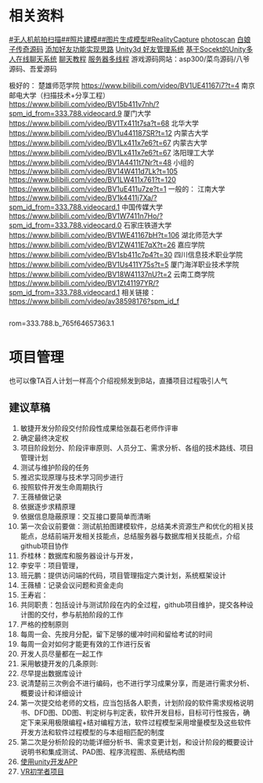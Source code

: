 # 相关资料
[#无人机航拍扫描##照片建模##图片生成模型#RealityCapture](https://www.bilibili.com/video/BV1iE411d7KS?p=5)
[photoscan](https://www.bilibili.com/video/BV1Hb411T7kx?from=search&seid=8110196431783461720)
[白娘子传奇源码](http://www.asp300.net/SoftView/30/SoftView_68666.html)
[添加好友功能实现思路](https://blog.csdn.net/maylorChao/article/details/21520915)
[Unity3d 好友管理系统](https://blog.csdn.net/u013108312/article/details/88912097)
[基于Socekt的Unity多人在线聊天系统](https://blog.csdn.net/u012325397/article/details/52134893)
[聊天教程](https://blog.csdn.net/SKY453589103/article/details/51353266?utm_medium=distribute.pc_relevant.none-task-blog-BlogCommendFromBaidu-4&depth_1-utm_source=distribute.pc_relevant.none-task-blog-BlogCommendFromBaidu-4)
[服务器多线程](https://blog.csdn.net/SKY453589103/article/details/51351995?utm_medium=distribute.pc_relevant.none-task-blog-OPENSEARCH-4&depth_1-utm_source=distribute.pc_relevant.none-task-blog-OPENSEARCH-4)
游戏源码网站：asp300/菜鸟源码/八爷源码、吾爱源码

极好的：
楚雄师范学院 https://www.bilibili.com/video/BV1UE41167i7?t=4
南京邮电大学（扫描技术+分享工程）https://www.bilibili.com/video/BV15b411v7nh/?spm_id_from=333.788.videocard.9
厦门大学 https://www.bilibili.com/video/BV1Tx411t7sa?t=68
北华大学 https://www.bilibili.com/video/BV1u441187SR?t=12
内蒙古大学 https://www.bilibili.com/video/BV1Lx411x7e6?t=67
内蒙古大学 https://www.bilibili.com/video/BV1Lx411x7e6?t=67
洛阳理工大学 https://www.bilibili.com/video/BV1A4411t7Nr?t=48
小组的 https://www.bilibili.com/video/BV14W411d7Lk?t=105
https://www.bilibili.com/video/BV1LW411x761?t=120
https://www.bilibili.com/video/BV1uE411u7ze?t=1
一般的：
江南大学 https://www.bilibili.com/video/BV1k4411j7Xa/?spm_id_from=333.788.videocard.1
中国传媒大学 https://www.bilibili.com/video/BV1W7411n7Ho/?spm_id_from=333.788.videocard.0
石家庄铁道大学 https://www.bilibili.com/video/BV1WE41167bH?t=106
湖北师范大学 https://www.bilibili.com/video/BV1ZW411E7qX?t=26
嘉应学院 https://www.bilibili.com/video/BV1sb411c7p4?t=30
四川信息技术职业学院 https://www.bilibili.com/video/BV1Us411Y75s?t=5
厦门海洋职业技术学院 https://www.bilibili.com/video/BV18W41137nU?t=2
云南工商学院 https://www.bilibili.com/video/BV1Zt41197YR/?spm_id_from=333.788.videocard.1
相关链接：https://www.bilibili.com/video/av38598176?spm_id_f
```
```
rom=333.788.b_765f64657363.1

# 项目管理
也可以像TA百人计划一样高个介绍视频发到B站，直播项目过程吸引人气
## 建议草稿
1. 敏捷开发分阶段交付阶段性成果给张磊石老师作评审
2. 确定最终决定权
3. 项目阶段划分、阶段评审原则、人员分工、需求分析、各组的技术路线、项目管理计划
4. 测试与维护阶段的任务
5. 推迟实现原理与技术学习同步进行
6. 按照软件开发生命周期执行
7. 王薇植做记录
8. 依据逐步求精原理
9. 依据信息隐蔽原理：交互接口要简单而清晰
10. 第一次会议前要做：测试航拍图建模软件，总结美术资源生产和优化的相关技能点，总结前端开发相关技能点，总结服务器与数据库相关技能点，介绍github项目协作
11. 乔桂林：数据库和服务器设计与开发，
12. 李安平：项目管理，
13. 班元鹏：提供访问端的代码，项目管理指定六类计划，系统框架设计
14. 王薇植：记录会议问题和资金走向
15. 王寿岩：
16. 共同职责：包括设计与测试阶段在内的全过程，github项目维护，提交各种设计图的交付，参与航拍阶段的工作
16. 严格的控制原则
17. 每周一会、先按月分配，留下足够的缓冲时间和留给考试的时间
18. 每周一会对如何才能更有效的工作进行反省
19. 开发人员尽量都在一起工作
20. 采用敏捷开发的几条原则:
21. 尽早提出数据库设计
22. 说清楚前三次例会不进行编码，也不进行学习成果分享，而是进行需求分析、概要设计和详细设计
23. 第一次提交给老师的文档，应当包括各人职责，计划阶段的软件需求规格说明书、DFD图、DD图、判定树与判定表，软件开发目标，目标可行性报告，确定下来采用极限编程+结对编程方法，软件过程模型采用增量模型及这些软件开发方法和软件过程模型的与本组相匹配的制度
24. 第二次是分析阶段的功能详细分析书、需求变更计划，和设计阶段的概要设计说明书和集成测试、PAD图、程序流程图、系统结构图
25. [使用unity开发APP](https://www.jianshu.com/p/745564ec72ce)
26. [VR初学者项目](https://learn.unity.com/project/vr-beginner-the-escape-room)